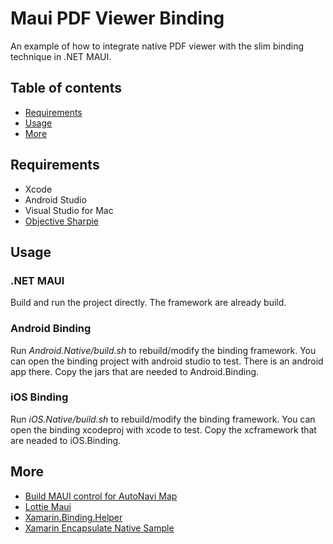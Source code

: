 # Maui PDF Viewer Binding

An example of how to integrate native PDF viewer with the slim binding technique in .NET MAUI. 

## Table of contents

- [Requirements](#requirements)
- [Usage](#usage)
- [More](#more)

## Requirements

- Xcode
- Android Studio
- Visual Studio for Mac
- [Objective Sharpie](https://learn.microsoft.com/en-us/xamarin/cross-platform/macios/binding/objective-sharpie/get-started)

## Usage

### .NET MAUI 

Build and run the project directly. The framework are already build.

### Android Binding

Run *Android.Native/build.sh* to rebuild/modify the binding framework. You can open the binding project with android studio to test. There is an android app there. Copy the jars that are needed to Android.Binding. 

### iOS Binding

Run *iOS.Native/build.sh* to rebuild/modify the binding framework. You can open the binding xcodeproj with xcode to test. Copy the xcframework that are neaded to iOS.Binding. 

## More

* [Build MAUI control for AutoNavi Map](https://github.com/kinfey/AMapMAUIControls)
* [Lottie Maui](https://github.com/Csaba8472/LottieMaui)
* [Xamarin.Binding.Helper](https://github.com/Redth/Xamarin.Binding.Helpers)
* [Xamarin Encapsulate Native Sample](https://github.com/Redth/XamarinEncapsulateNativeSample)